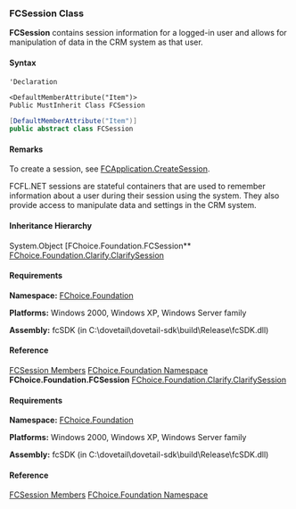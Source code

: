 ### FCSession Class

**FCSession** contains session information for a logged-in user and allows for manipulation of data in the CRM system as that user.

#### Syntax

```vbnet
'Declaration

<DefaultMemberAttribute("Item")>
Public MustInherit Class FCSession
```

```csharp
[DefaultMemberAttribute("Item")]
public abstract class FCSession
```

#### Remarks

To create a session, see [FCApplication.CreateSession](fcSDK~FChoice.Foundation.Clarify.ClarifyApplication~CreateSession.md).

FCFL.NET sessions are stateful containers that are used to remember information about a user during their session using the system. They also provide access to manipulate data and settings in the CRM system.

#### Inheritance Hierarchy

System.Object
[FChoice.Foundation.FCSession**
[FChoice.Foundation.Clarify.ClarifySession](fcSDK~FChoice.Foundation.Clarify.ClarifySession.md)

#### Requirements

**Namespace:** [FChoice.Foundation](fcSDK~FChoice.Foundation_namespace.md)

**Platforms:** Windows 2000, Windows XP, Windows Server family

**Assembly:** fcSDK (in C:\\dovetail\\dovetail-sdk\\build\\Release\\fcSDK.dll)

#### Reference

[FCSession Members](fcSDK~FChoice.Foundation.FCSession_members.md)
[FChoice.Foundation Namespace](fcSDK~FChoice.Foundation_namespace.md)
**FChoice.Foundation.FCSession**
[FChoice.Foundation.Clarify.ClarifySession](fcSDK~FChoice.Foundation.Clarify.ClarifySession.md)

#### Requirements

**Namespace:** [FChoice.Foundation](fcSDK~FChoice.Foundation_namespace.md)

**Platforms:** Windows 2000, Windows XP, Windows Server family

**Assembly:** fcSDK (in C:\\dovetail\\dovetail-sdk\\build\\Release\\fcSDK.dll)

#### Reference

[FCSession Members](fcSDK~FChoice.Foundation.FCSession_members.md)
[FChoice.Foundation Namespace](fcSDK~FChoice.Foundation_namespace.md)
